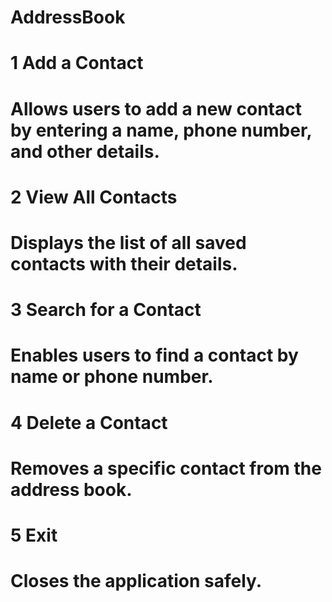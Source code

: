# AddressBook
# 1️ Add a Contact
# Allows users to add a new contact by entering a name, phone number, and other details.

# 2️ View All Contacts
# Displays the list of all saved contacts with their details.

# 3️ Search for a Contact
# Enables users to find a contact by name or phone number.

# 4️ Delete a Contact
# Removes a specific contact from the address book.

# 5️ Exit
# Closes the application safely.
